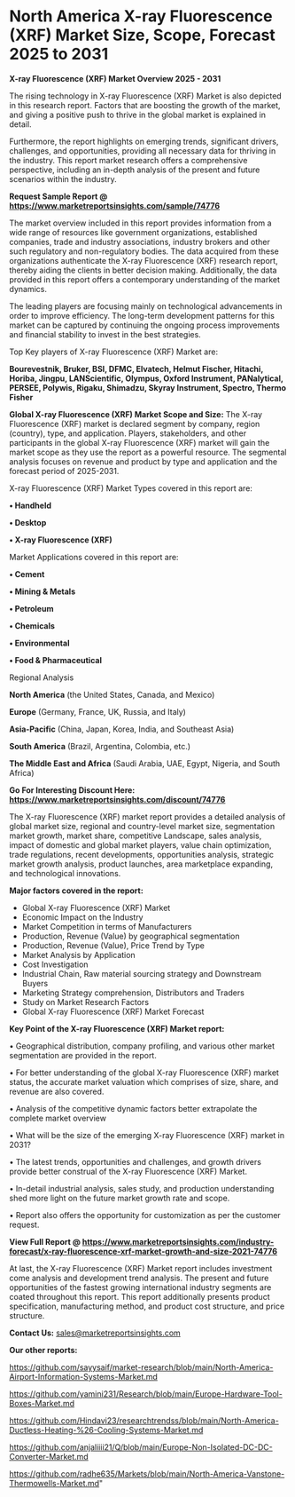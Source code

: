 # North America X-ray Fluorescence (XRF) Market Size, Scope, Forecast 2025 to 2031

<Strong> X-ray Fluorescence (XRF) Market Overview 2025 - 2031</strong>

The rising technology in X-ray Fluorescence (XRF) Market is also depicted in this research report. Factors that are boosting the growth of the market, and giving a positive push to thrive in the global market is explained in detail.

Furthermore, the report highlights on emerging trends, significant drivers, challenges, and opportunities, providing all necessary data for thriving in the industry. This report market research offers a comprehensive perspective, including an in-depth analysis of the present and future scenarios within the industry.

<strong>Request Sample Report @ <a href=https://www.marketreportsinsights.com/sample/74776>https://www.marketreportsinsights.com/sample/74776</a></strong>

The market overview included in this report provides information from a wide range of resources like government organizations, established companies, trade and industry associations, industry brokers and other such regulatory and non-regulatory bodies. The data acquired from these organizations authenticate the X-ray Fluorescence (XRF) research report, thereby aiding the clients in better decision making. Additionally, the data provided in this report offers a contemporary understanding of the market dynamics.

The leading players are focusing mainly on technological advancements in order to improve efficiency. The long-term development patterns for this market can be captured by continuing the ongoing process improvements and financial stability to invest in the best strategies.

Top Key players of X-ray Fluorescence (XRF) Market are:

<strong>Bourevestnik, Bruker, BSI, DFMC, Elvatech, Helmut Fischer, Hitachi, Horiba, Jingpu, LANScientific, Olympus, Oxford Instrument, PANalytical, PERSEE, Polywis, Rigaku, Shimadzu, Skyray Instrument, Spectro, Thermo Fisher</strong>

<strong><b>Global X-ray Fluorescence (XRF) Market Scope and Size:</b></strong>
The X-ray Fluorescence (XRF) market is declared segment by company, region (country), type, and application. Players, stakeholders, and other participants in the global X-ray Fluorescence (XRF) market will gain the market scope as they use the report as a powerful resource. The segmental analysis focuses on revenue and product by type and application and the forecast period of 2025-2031.

X-ray Fluorescence (XRF) Market Types covered in this report are:

<strong>• Handheld

• Desktop

• X-ray Fluorescence (XRF)</strong>

Market Applications covered in this report are:

<strong>• Cement

• Mining & Metals

• Petroleum

• Chemicals

• Environmental

• Food & Pharmaceutical</strong> 

Regional Analysis

<strong>North America</strong> (the United States, Canada, and Mexico)

<strong>Europe</strong> (Germany, France, UK, Russia, and Italy)

<strong>Asia-Pacific</strong> (China, Japan, Korea, India, and Southeast Asia)

<strong>South America</strong> (Brazil, Argentina, Colombia, etc.)

<strong>The Middle East and Africa</strong> (Saudi Arabia, UAE, Egypt, Nigeria, and South Africa)

<strong>Go For Interesting Discount Here: <a href=https://www.marketreportsinsights.com/discount/74776>https://www.marketreportsinsights.com/discount/74776</a></strong>

The X-ray Fluorescence (XRF) market report provides a detailed analysis of global market size, regional and country-level market size, segmentation market growth, market share, competitive Landscape, sales analysis, impact of domestic and global market players, value chain optimization, trade regulations, recent developments, opportunities analysis, strategic market growth analysis, product launches, area marketplace expanding, and technological innovations.

<strong><b>Major factors covered in the report:</b></strong>
<ul>
  <li>Global X-ray Fluorescence (XRF) Market </li>
  <li>Economic Impact on the Industry</li>
  <li>Market Competition in terms of Manufacturers</li>
  <li>Production, Revenue (Value) by geographical segmentation</li>
  <li>Production, Revenue (Value), Price Trend by Type</li>
  <li>Market Analysis by Application</li>
  <li>Cost Investigation</li>
  <li>Industrial Chain, Raw material sourcing strategy and Downstream Buyers</li>
  <li>Marketing Strategy comprehension, Distributors and Traders</li>
  <li>Study on Market Research Factors</li>
  <li>Global X-ray Fluorescence (XRF) Market Forecast</li>
</ul>

<strong><b>Key Point of the X-ray Fluorescence (XRF) Market report:</b></strong>

• Geographical distribution, company profiling, and various other market segmentation are provided in the report.

• For better understanding of the global X-ray Fluorescence (XRF) market status, the accurate market valuation which comprises of size, share, and revenue are also covered.

• Analysis of the competitive dynamic factors better extrapolate the complete market overview

• What will be the size of the emerging X-ray Fluorescence (XRF) market in 2031?

• The latest trends, opportunities and challenges, and growth drivers provide better construal of the X-ray Fluorescence (XRF) Market.

• In-detail industrial analysis, sales study, and production understanding shed more light on the future market growth rate and scope.

• Report also offers the opportunity for customization as per the customer request.

<strong><b>View Full Report @ <a href=https://www.marketreportsinsights.com/industry-forecast/x-ray-fluorescence-xrf-market-growth-and-size-2021-74776>https://www.marketreportsinsights.com/industry-forecast/x-ray-fluorescence-xrf-market-growth-and-size-2021-74776</a></b></strong>


At last, the X-ray Fluorescence (XRF) Market report includes investment come analysis and development trend analysis. The present and future opportunities of the fastest growing international industry segments are coated throughout this report. This report additionally presents product specification, manufacturing method, and product cost structure, and price structure.

<strong>Contact Us:</strong>
sales@marketreportsinsights.com

<strong>Our other reports:</strong>

<a href=https://github.com/sayysaif/market-research/blob/main/North-America-Airport-Information-Systems-Market.md>https://github.com/sayysaif/market-research/blob/main/North-America-Airport-Information-Systems-Market.md</a>

<a href=https://github.com/yamini231/Research/blob/main/Europe-Hardware-Tool-Boxes-Market.md>https://github.com/yamini231/Research/blob/main/Europe-Hardware-Tool-Boxes-Market.md</a>

<a href=https://github.com/Hindavi23/researchtrendss/blob/main/North-America-Ductless-Heating-%26-Cooling-Systems-Market.md>https://github.com/Hindavi23/researchtrendss/blob/main/North-America-Ductless-Heating-%26-Cooling-Systems-Market.md</a>

<a href=https://github.com/anjaliiii21/Q/blob/main/Europe-Non-Isolated-DC-DC-Converter-Market.md>https://github.com/anjaliiii21/Q/blob/main/Europe-Non-Isolated-DC-DC-Converter-Market.md</a>

<a href=https://github.com/radhe635/Markets/blob/main/North-America-Vanstone-Thermowells-Market.md>https://github.com/radhe635/Markets/blob/main/North-America-Vanstone-Thermowells-Market.md</a>"
